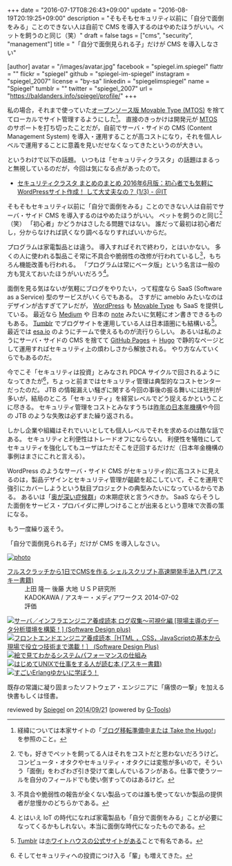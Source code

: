 +++
date = "2016-07-17T08:26:43+09:00"
update = "2016-08-19T20:19:25+09:00"
description = "そもそもセキュリティ以前に「自分で面倒をみる」ことのできない人は自前で CMS を導入するのはやめたほうがいい。ペットを飼うのと同じ（笑）"
draft = false
tags = ["cms", "security", "management"]
title = "「自分で面倒見られる子」だけが CMS を導入しなさい"

[author]
  avatar = "/images/avatar.jpg"
  facebook = "spiegel.im.spiegel"
  flattr = ""
  flickr = "spiegel"
  github = "spiegel-im-spiegel"
  instagram = "spiegel_2007"
  license = "by-sa"
  linkedin = "spiegelimspiegel"
  name = "Spiegel"
  tumblr = ""
  twitter = "spiegel_2007"
  url = "https://baldanders.info/spiegel/profile/"
+++

私の場合，それまで使っていた[オープンソース版 Movable Type (MTOS)](https://www.movabletype.jp/opensource/ "Movable Type Open Source | MovableType.jp - CMSプラットフォーム Movable Type -") を捨ててローカルでサイト管理するようにした[^0]。
直接のきっかけは開発元が [MTOS](https://www.movabletype.jp/opensource/ "Movable Type Open Source | MovableType.jp - CMSプラットフォーム Movable Type -") のサポートを打ち切ったことだが，自前でサーバ・サイドの CMS (Content Management System) を導入・運用することが高コストになり，それを個人レベルで運用することに意義を見いだせなくなってきたというのが大きい。

[^0]: 経緯については本家サイトの「[ブログ移転準備中または Take the Hugo!](https://baldanders.info/spiegel/log2/000870.shtml)」を参照のこと。

というわけで以下の話題。
いつもは「セキュリティクラスタ」の話題はまるっと無視しているのだが，今回は気になる点があったので。

- [セキュリティクラスタ まとめのまとめ 2016年6月版：初心者でも気軽にWordPressサイト作成！ して大丈夫なの？ (1/3) - ＠IT](http://www.atmarkit.co.jp/ait/articles/1607/15/news015.html)

そもそもセキュリティ以前に「自分で面倒をみる」ことのできない人は自前でサーバ・サイド CMS を導入するのはやめたほうがいい。
ペットを飼うのと同じ[^1]（笑） 「初心者」かどうかはさしたる問題ではない。
誰だって最初は初心者だし，分からなければ訊くなり調べるなりすればいいからだ。

[^1]: でも，好きでペットを飼ってる人はそれをコストだと思わないだろうけど。コンピュータ・オタクやセキュリティ・オタクには変態が多いので，そういう「面倒」をわざわざ引き受けて楽しんでいるフシがある。仕事で使うツールを自分のフィールドでも使い倒すってのはあるけど。

プログラムは家電製品とは違う。
導入すればそれで終わり，とはいかない。
多くの人に使われる製品こそ常に不具合や脆弱性の改修が行われているし[^ss]，もちろん機能改善も行われる。
「プログラムは常にベータ版」という名言は一般の方も覚えておいたほうがいいだろう[^iot]。

[^ss]: 不具合や脆弱性の報告が全くない製品ってのは誰も使ってないか製品の提供者が怠慢かのどちらかである。
[^iot]: とはいえ IoT の時代になれば家電製品も「自分で面倒をみる」ことが必要になってくるかもしれない。本当に面倒な時代になったものである。

面倒を見る気はないが気軽にブログをやりたい，って程度なら SaaS (Software as a Service) 型のサービスがいくらでもある。
さすがに ameblo みたいなのはデザインが古すぎてアレだが， [WordPress](https://wordpress.com/) も [Movable Type](https://movabletype.net/) も SaaS を提供している。
最近なら [Medium](https://medium.com/) や 日本の [note](https://note.mu/) みたいに気軽にオン書きできるものもある。
[Tumblr](https://www.tumblr.com/) でブログサイトを運用している人は日本語圏にも結構いる[^t]。
最近では [esa.io](https://esa.io/ "esa.io - Expertise Sharing Archives for motivated teams.") のようにチームで使えるものが流行りらしい。
あるいは私のようにサーバ・サイドの CMS を捨てて [GitHub Pages](https://pages.github.com/ "GitHub Pages - Websites for you and your projects, hosted directly from your GitHub repository. Just edit, push, and your changes are live.") ＋ [Hugo](https://gohugo.io/ "Hugo :: A fast and modern static website engine") で静的なページとして運用すればセキュリティ上の煩わしさから解放される。
やり方なんていくらでもあるのだ。

[^t]: [Tumblr](https://www.tumblr.com/) は[ホワイトハウスの公式サイトがある](http://whitehouse.tumblr.com/ "The Official White House Tumblr")ことで有名である。

今でこそ「セキュリティは投資」とみなされ PDCA サイクルで回されるようになってきたが[^s]，ちょっと前まではセキュリティ管理は典型的なコストセンターだったのだ。
JTB の情報漏えい騒ぎに関する今回の事後の振る舞いには批判が多いが，結局のところ「セキュリティ」を経営レベルでどう捉えるかということに尽きる。
セキュリティ管理をコストとみなすうちは[昨年の日本年機構](https://baldanders.info/spiegel/log2/000850.shtml)や今回の JTB のような失敗は必ずまた繰り返される。

[^s]: そしてセキュリティへの投資につけ入る「輩」も増えてきた。

しかし企業や組織はそれでいいとしても個人レベルでそれを求めるのは酷な話である。
セキュリティと利便性はトレードオフにならない。
利便性を犠牲にしてセキュリティを強化してもユーザはただそこを迂回するだけだ（日本年金機構の事例はまさにこれと言える）。

WordPress のようなサーバ・サイド CMS がセキュリティ的に高コストに見えるのは，製品デザインとセキュリティ管理が齟齬を起こしていて，そこを運用で強引にカバーしようという駄目プロジェクトの典型みたいになっているからである。
あるいは「[奥が深い症候群](http://0xcc.net/misc/bad-knowhow.html "バッドノウハウと「奥が深い症候群」")」の末期症状と言うべきか。
SaaS ならそうした面倒をサービス・プロバイダに押しつけることが出来るという意味で次善の策になる。

もう一度繰り返そう。

「自分で面倒見られる子」だけが CMS を導入しなさい。

<div class="hreview" ><a class="item url" href="https://www.amazon.co.jp/exec/obidos/ASIN/B00LBPGFJS/baldandersinf-22/"><img src="https://images-fe.ssl-images-amazon.com/images/I/51r6kpV26GL._SL160_.jpg" alt="photo" class="photo"  /></a><dl ><dt class="fn"><a class="item url" href="https://www.amazon.co.jp/exec/obidos/ASIN/B00LBPGFJS/baldandersinf-22/">フルスクラッチから1日でCMSを作る シェルスクリプト高速開発手法入門 (アスキー書籍)</a></dt><dd>上田 隆一 後藤 大地 ＵＳＰ研究所 </dd><dd>KADOKAWA / アスキー・メディアワークス 2014-07-02</dd><dd>評価<abbr class="rating" title="4"><img src="https://images-fe.ssl-images-amazon.com/images/G/01/detail/stars-4-0.gif" alt="" /></abbr> </dd></dl><p class="similar"><a href="https://www.amazon.co.jp/exec/obidos/ASIN/B00MPDUQQI/baldandersinf-22/" target="_top"><img src="https://images-fe.ssl-images-amazon.com/images/P/B00MPDUQQI.09._SCTHUMBZZZ_.jpg"  alt="サーバ／インフラエンジニア養成読本 ログ収集〜可視化編 [現場主導のデータ分析環境を構築！] (Software Design plus)"  /></a> <a href="https://www.amazon.co.jp/exec/obidos/ASIN/B00ME9TTMA/baldandersinf-22/" target="_top"><img src="https://images-fe.ssl-images-amazon.com/images/P/B00ME9TTMA.09._SCTHUMBZZZ_.jpg"  alt="フロントエンドエンジニア養成読本［HTML ，CSS，JavaScriptの基本から現場で役立つ技術まで満載！］ (Software Design Plus)"  /></a> <a href="https://www.amazon.co.jp/exec/obidos/ASIN/B00LHFOTF4/baldandersinf-22/" target="_top"><img src="https://images-fe.ssl-images-amazon.com/images/P/B00LHFOTF4.09._SCTHUMBZZZ_.jpg"  alt="絵で見てわかるシステムパフォーマンスの仕組み"  /></a> <a href="https://www.amazon.co.jp/exec/obidos/ASIN/B00J4KDYV4/baldandersinf-22/" target="_top"><img src="https://images-fe.ssl-images-amazon.com/images/P/B00J4KDYV4.09._SCTHUMBZZZ_.jpg"  alt="はじめてUNIXで仕事をする人が読む本 (アスキー書籍)"  /></a> <a href="https://www.amazon.co.jp/exec/obidos/ASIN/B00MLUGZIS/baldandersinf-22/" target="_top"><img src="https://images-fe.ssl-images-amazon.com/images/P/B00MLUGZIS.09._SCTHUMBZZZ_.jpg"  alt="すごいErlangゆかいに学ぼう！"  /></a> </p>
<p class="description" >既存の常識に凝り固まったソフトウェア・エンジニアに「痛恨の一撃」を加える快書もしくは怪書。</p>
<p class="gtools" >reviewed by <a href="#maker" class="reviewer">Spiegel</a> on <abbr class="dtreviewed" title="2014-09-21">2014/09/21</abbr> (powered by <a href="http://www.goodpic.com/mt/aws/index.html">G-Tools</a>)</p>
</div>
